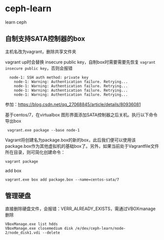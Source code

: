 # ceph-learn
learn ceph

## 自制支持SATA控制器的box
主机名改为vagrant，删除共享文件夹

vagrant up时会替换 insecure public key，自制box时需要需要先恢复 `vagrant insecure public key`，否则会报错
```
  node-1: SSH auth method: private key
    node-1: Warning: Authentication failure. Retrying...
    node-1: Warning: Authentication failure. Retrying...
    node-1: Warning: Authentication failure. Retrying...
    node-1: Warning: Authentication failure. Retrying...
```
参加：https://blog.csdn.net/qq_27068845/article/details/80936081

基于centos/7，在virtualbox 图形界面添加SATA控制器之后关机。执行以下命令导出box

```
 vagrant.exe package --base node-1
```
Vagrant将创建名为package.box的新的box，此后我们便可以使用该package.box作为其他虚拟机的基础box了。另外，如果当前处于Vagrantfile文件所在目录，则可简化创建命令：

```
vagrant package
```

add box

```
vagrant.exe box add package.box --name=centos-sata/7
```

## 管理硬盘
直接删除硬盘文件，会报错：VERR_ALREADY_EXISTS，需通过VBOXmanage删除

```
VBoxManage.exe list hdds
VBoxManage.exe closemedium disk /e/dev/ceph-learn/node-2/node_disk1.vdi --delete
```